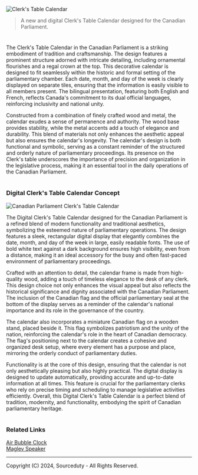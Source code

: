 ![Clerk's Table Calendar](https://github.com/sourceduty/Canadoan_Clerk_Table_Calendar/assets/123030236/aab07449-d6ba-40f3-965d-1516b5969dbd)

> A new and digital Clerk's Table Calendar designed for the Canadian Parliament.

#

The Clerk's Table Calendar in the Canadian Parliament is a striking embodiment of tradition and craftsmanship. The design features a prominent structure adorned with intricate detailing, including ornamental flourishes and a regal crown at the top. This decorative calendar is designed to fit seamlessly within the historic and formal setting of the parliamentary chamber. Each date, month, and day of the week is clearly displayed on separate tiles, ensuring that the information is easily visible to all members present. The bilingual presentation, featuring both English and French, reflects Canada's commitment to its dual official languages, reinforcing inclusivity and national unity.

Constructed from a combination of finely crafted wood and metal, the calendar exudes a sense of permanence and authority. The wood base provides stability, while the metal accents add a touch of elegance and durability. This blend of materials not only enhances the aesthetic appeal but also ensures the calendar's longevity. The calendar's design is both functional and symbolic, serving as a constant reminder of the structured and orderly nature of parliamentary proceedings. Its presence on the Clerk's table underscores the importance of precision and organization in the legislative process, making it an essential tool in the daily operations of the Canadian Parliament.

#
### Digital Clerk's Table Calendar Concept

![Canadian Parliament Clerk's Table Calendar](https://github.com/sourceduty/Canadoan_Clerk_Table_Calendar/assets/123030236/c56a86b8-d7be-4f1e-80b3-8bd4c172cc89)

The Digital Clerk's Table Calendar designed for the Canadian Parliament is a refined blend of modern functionality and traditional aesthetics, symbolizing the esteemed nature of parliamentary operations. The design features a sleek, rectangular digital display that elegantly combines the date, month, and day of the week in large, easily readable fonts. The use of bold white text against a dark background ensures high visibility, even from a distance, making it an ideal accessory for the busy and often fast-paced environment of parliamentary proceedings.

Crafted with an attention to detail, the calendar frame is made from high-quality wood, adding a touch of timeless elegance to the desk of any clerk. This design choice not only enhances the visual appeal but also reflects the historical significance and dignity associated with the Canadian Parliament. The inclusion of the Canadian flag and the official parliamentary seal at the bottom of the display serves as a reminder of the calendar's national importance and its role in the governance of the country.

The calendar also incorporates a miniature Canadian flag on a wooden stand, placed beside it. This flag symbolizes patriotism and the unity of the nation, reinforcing the calendar's role in the heart of Canadian democracy. The flag's positioning next to the calendar creates a cohesive and organized desk setup, where every element has a purpose and place, mirroring the orderly conduct of parliamentary duties.

Functionality is at the core of this design, ensuring that the calendar is not only aesthetically pleasing but also highly practical. The digital display is designed to update automatically, providing accurate and up-to-date information at all times. This feature is crucial for the parliamentary clerks who rely on precise timing and scheduling to manage legislative activities efficiently. Overall, this Digital Clerk's Table Calendar is a perfect blend of tradition, modernity, and functionality, embodying the spirit of Canadian parliamentary heritage.

#
### Related Links

[Air Bubble Clock](https://github.com/sourceduty/Air_Bubble_Clock)
<br>
[Maglev Speaker](https://github.com/sourceduty/Maglev_Speaker)

***
Copyright (C) 2024, Sourceduty - All Rights Reserved.

